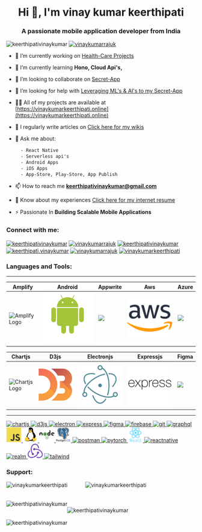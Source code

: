 <h1 align="center">Hi 👋, I'm vinay kumar keerthipati</h1>
<h3 align="center">A passionate mobile application developer from India</h3>

<p align="left"> 
        <img src="https://komarev.com/ghpvc/?username=keerthipativinaykumar&label=Profile%20views&color=0e75b6&style=flat" alt="keerthipativinaykumar" /> 
        <a href="https://twitter.com/vinaykumarrajuk" target="blank"><img src="https://img.shields.io/twitter/follow/vinaykumarrajuk?logo=twitter&style=for-the-badge" alt="vinaykumarrajuk" />
        </a> 
</p>

- 🔭 I’m currently working on [Health-Care Projects](https://vinaykumarkeerthipati.online)

- 🌱 I’m currently learning **Hono, Cloud Api's,**

- 👯 I’m looking to collaborate on [Secret-App](https://vinaykumarkeerthipati.online)

- 🤝 I’m looking for help with [Leveraging ML's & AI's to my Secret-App](https://vinaykumarkeerthipati.online)

- 👨‍💻 All of my projects are available at [https://vinaykumarkeerthipati.online](https://vinaykumarkeerthipati.online)

- 📝 I regularly write articles on [Click here for my wikis](https://vinaykumarkeerthipati.notion.site/7e54974f25dd4e5d8851018b0f83c4d3?v=78edb66878ce4c3eb84447245a142e94&pvs=4)

- 💬 Ask me about:

        - React Native
        - Serverless api's
        - Android Apps
        - iOS Apps
        - App-Store, Play-Store, App Publish

- 📫 How to reach me **keerthipativinaykumar@gmail.com**

- 📄 Know about my experiences [Click here for my internet resume](https://vinaykumarkeerthipati.notion.site/Resume-9a7389cef30345439afd72f1122a6293?pvs=4)

- ⚡ Passionate In **Building Scalable Mobile Applications**

<h3 align="left">Connect with me:</h3>
<p align="left">
<a href="https://dev.to/keerthipativinaykumar" target="blank"><img align="center" src="https://raw.githubusercontent.com/rahuldkjain/github-profile-readme-generator/master/src/images/icons/Social/devto.svg" alt="keerthipativinaykumar" height="30" width="40" /></a>
<a href="https://twitter.com/vinaykumarrajuk" target="blank"><img align="center" src="https://raw.githubusercontent.com/rahuldkjain/github-profile-readme-generator/master/src/images/icons/Social/twitter.svg" alt="vinaykumarrajuk" height="30" width="40" /></a>
<a href="https://linkedin.com/in/keerthipativinaykumar" target="blank"><img align="center" src="https://raw.githubusercontent.com/rahuldkjain/github-profile-readme-generator/master/src/images/icons/Social/linked-in-alt.svg" alt="keerthipativinaykumar" height="30" width="40" /></a>
<a href="https://fb.com/keerthipati.vinaykumar" target="blank"><img align="center" src="https://raw.githubusercontent.com/rahuldkjain/github-profile-readme-generator/master/src/images/icons/Social/facebook.svg" alt="keerthipati.vinaykumar" height="30" width="40" /></a>
<a href="https://instagram.com/vinaykumarrajuk" target="blank"><img align="center" src="https://raw.githubusercontent.com/rahuldkjain/github-profile-readme-generator/master/src/images/icons/Social/instagram.svg" alt="vinaykumarrajuk" height="30" width="40" /></a>
<a href="https://www.youtube.com/c/vinaykumarkeerthipati" target="blank"><img align="center" src="https://raw.githubusercontent.com/rahuldkjain/github-profile-readme-generator/master/src/images/icons/Social/youtube.svg" alt="vinaykumarkeerthipati" height="30" width="40" /></a>
</p>

<h3 align="left">Languages and Tools:</h3>

-----------------

| Amplify | Android | Appwrite | Aws | Azure |
| ------- | ------- | ------- | ------- | ------- |
| ![Amplify Logo](https://docs.amplify.aws/assets/logo-dark.svg) | ![Android Logo](https://raw.githubusercontent.com/devicons/devicon/master/icons/android/android-original-wordmark.svg) | ![](https://www.vectorlogo.zone/logos/appwriteio/appwriteio-icon.svg) | ![](https://raw.githubusercontent.com/devicons/devicon/master/icons/amazonwebservices/amazonwebservices-original-wordmark.svg) | ![](https://www.vectorlogo.zone/logos/microsoft_azure/microsoft_azure-icon.svg) |

| Chartjs | D3js | Electronjs | Expressjs | Figma |
| ------- | ------- | ------- | ------- | ------- |
| ![Chartjs Logo](https://www.chartjs.org/media/logo-title.svg) | ![D3js Logo](https://raw.githubusercontent.com/devicons/devicon/master/icons/d3js/d3js-original.svg) | ![](https://raw.githubusercontent.com/devicons/devicon/master/icons/electron/electron-original.svg) | ![](https://raw.githubusercontent.com/devicons/devicon/master/icons/express/express-original-wordmark.svg) | ![](https://www.vectorlogo.zone/logos/figma/figma-icon.svg) |
        
---------------------

<p align="left"> 
        <a href="https://www.chartjs.org" target="_blank" rel="noreferrer"> <img src="" alt="chartjs" width="40" height="40"/> </a> <a href="https://d3js.org/" target="_blank" rel="noreferrer"> <img src="" alt="d3js" width="40" height="40"/> </a> <a href="https://www.electronjs.org" target="_blank" rel="noreferrer"> <img src="" alt="electron" width="40" height="40"/> </a> <a href="https://expressjs.com" target="_blank" rel="noreferrer"> <img src="" alt="express" width="40" height="40"/> </a> <a href="https://www.figma.com/" target="_blank" rel="noreferrer"> <img src="" alt="figma" width="40" height="40"/> </a> <a href="https://firebase.google.com/" target="_blank" rel="noreferrer"> <img src="https://www.vectorlogo.zone/logos/firebase/firebase-icon.svg" alt="firebase" width="40" height="40"/> </a> <a href="https://git-scm.com/" target="_blank" rel="noreferrer"> <img src="https://www.vectorlogo.zone/logos/git-scm/git-scm-icon.svg" alt="git" width="40" height="40"/> </a> <a href="https://graphql.org" target="_blank" rel="noreferrer"> <img src="https://www.vectorlogo.zone/logos/graphql/graphql-icon.svg" alt="graphql" width="40" height="40"/> </a> <a href="https://developer.mozilla.org/en-US/docs/Web/JavaScript" target="_blank" rel="noreferrer"> <img src="https://raw.githubusercontent.com/devicons/devicon/master/icons/javascript/javascript-original.svg" alt="javascript" width="40" height="40"/> </a> <a href="https://www.linux.org/" target="_blank" rel="noreferrer"> <img src="https://raw.githubusercontent.com/devicons/devicon/master/icons/linux/linux-original.svg" alt="linux" width="40" height="40"/> </a> <a href="https://nodejs.org" target="_blank" rel="noreferrer"> <img src="https://raw.githubusercontent.com/devicons/devicon/master/icons/nodejs/nodejs-original-wordmark.svg" alt="nodejs" width="40" height="40"/> </a> <a href="https://www.postgresql.org" target="_blank" rel="noreferrer"> <img src="https://raw.githubusercontent.com/devicons/devicon/master/icons/postgresql/postgresql-original-wordmark.svg" alt="postgresql" width="40" height="40"/> </a> <a href="https://postman.com" target="_blank" rel="noreferrer"> <img src="https://www.vectorlogo.zone/logos/getpostman/getpostman-icon.svg" alt="postman" width="40" height="40"/> </a> <a href="https://pytorch.org/" target="_blank" rel="noreferrer"> <img src="https://www.vectorlogo.zone/logos/pytorch/pytorch-icon.svg" alt="pytorch" width="40" height="40"/> </a> <a href="https://reactjs.org/" target="_blank" rel="noreferrer"> <img src="https://raw.githubusercontent.com/devicons/devicon/master/icons/react/react-original-wordmark.svg" alt="react" width="40" height="40"/> </a> <a href="https://reactnative.dev/" target="_blank" rel="noreferrer"> <img src="https://reactnative.dev/img/header_logo.svg" alt="reactnative" width="40" height="40"/> </a> <a href="https://realm.io/" target="_blank" rel="noreferrer"> <img src="https://raw.githubusercontent.com/bestofjs/bestofjs-webui/8665e8c267a0215f3159df28b33c365198101df5/public/logos/realm.svg" alt="realm" width="40" height="40"/> </a> <a href="https://redux.js.org" target="_blank" rel="noreferrer"> <img src="https://raw.githubusercontent.com/devicons/devicon/master/icons/redux/redux-original.svg" alt="redux" width="40" height="40"/> </a> <a href="https://tailwindcss.com/" target="_blank" rel="noreferrer"> <img src="https://www.vectorlogo.zone/logos/tailwindcss/tailwindcss-icon.svg" alt="tailwind" width="40" height="40"/> </a> </p>


<h3 align="left">Support:</h3>
<p><a href="https://www.buymeacoffee.com/vinaykumarkeerthipati"> <img align="left" src="https://cdn.buymeacoffee.com/buttons/v2/default-yellow.png" height="50" width="210" alt="vinaykumarkeerthipati" /></a><a href="https://ko-fi.com/vinaykumarkeerthipati"> <img align="left" src="https://cdn.ko-fi.com/cdn/kofi3.png?v=3" height="50" width="210" alt="vinaykumarkeerthipati" /></a></p><br><br>


<p><img align="left" src="https://github-readme-stats.vercel.app/api/top-langs?username=keerthipativinaykumar&show_icons=true&locale=en&layout=compact" alt="keerthipativinaykumar" /></p>

<p>&nbsp;<img align="center" src="https://github-readme-stats.vercel.app/api?username=keerthipativinaykumar&show_icons=true&locale=en" alt="keerthipativinaykumar" /></p>

<p><img align="center" src="https://github-readme-streak-stats.herokuapp.com/?user=keerthipativinaykumar&" alt="keerthipativinaykumar" /></p>

